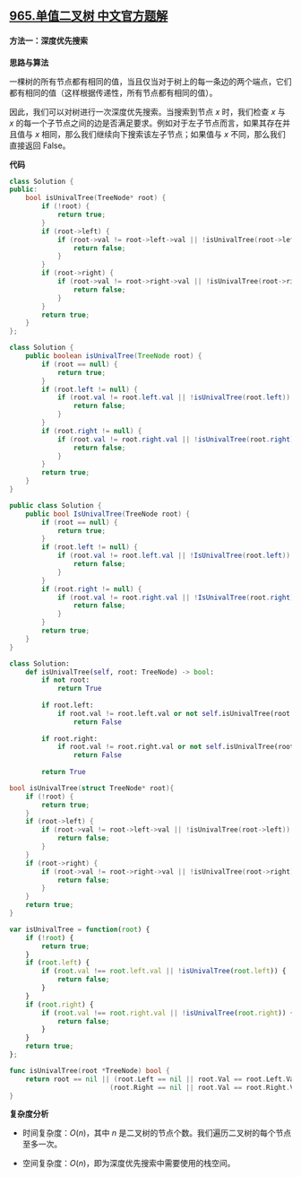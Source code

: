 ## [965.单值二叉树 中文官方题解](https://leetcode.cn/problems/univalued-binary-tree/solutions/100000/dan-zhi-er-cha-shu-by-leetcode-solution-15bn)
#### 方法一：深度优先搜索

**思路与算法**

一棵树的所有节点都有相同的值，当且仅当对于树上的每一条边的两个端点，它们都有相同的值（这样根据传递性，所有节点都有相同的值）。

因此，我们可以对树进行一次深度优先搜索。当搜索到节点 $x$ 时，我们检查 $x$ 与 $x$ 的每一个子节点之间的边是否满足要求。例如对于左子节点而言，如果其存在并且值与 $x$ 相同，那么我们继续向下搜索该左子节点；如果值与 $x$ 不同，那么我们直接返回 $\text{False}$。

**代码**

```C++ [sol1-C++]
class Solution {
public:
    bool isUnivalTree(TreeNode* root) {
        if (!root) {
            return true;
        }
        if (root->left) {
            if (root->val != root->left->val || !isUnivalTree(root->left)) {
                return false;
            }
        }
        if (root->right) {
            if (root->val != root->right->val || !isUnivalTree(root->right)) {
                return false;
            }
        }
        return true;
    }
};
```

```Java [sol1-Java]
class Solution {
    public boolean isUnivalTree(TreeNode root) {
        if (root == null) {
            return true;
        }
        if (root.left != null) {
            if (root.val != root.left.val || !isUnivalTree(root.left)) {
                return false;
            }
        }
        if (root.right != null) {
            if (root.val != root.right.val || !isUnivalTree(root.right)) {
                return false;
            }
        }
        return true;
    }
}
```

```C# [sol1-C#]
public class Solution {
    public bool IsUnivalTree(TreeNode root) {
        if (root == null) {
            return true;
        }
        if (root.left != null) {
            if (root.val != root.left.val || !IsUnivalTree(root.left)) {
                return false;
            }
        }
        if (root.right != null) {
            if (root.val != root.right.val || !IsUnivalTree(root.right)) {
                return false;
            }
        }
        return true;
    }
}
```

```Python [sol1-Python3]
class Solution:
    def isUnivalTree(self, root: TreeNode) -> bool:
        if not root:
            return True
        
        if root.left:
            if root.val != root.left.val or not self.isUnivalTree(root.left):
                return False
        
        if root.right:
            if root.val != root.right.val or not self.isUnivalTree(root.right):
                return False
        
        return True
```

```C [sol1-C]
bool isUnivalTree(struct TreeNode* root){
    if (!root) {
        return true;
    }
    if (root->left) {
        if (root->val != root->left->val || !isUnivalTree(root->left)) {
            return false;
        }
    }
    if (root->right) {
        if (root->val != root->right->val || !isUnivalTree(root->right)) {
            return false;
        }
    }
    return true;
}
```

```JavaScript [sol1-JavaScript]
var isUnivalTree = function(root) {
    if (!root) {
        return true;
    }
    if (root.left) {
        if (root.val !== root.left.val || !isUnivalTree(root.left)) {
            return false;
        }
    }
    if (root.right) {
        if (root.val !== root.right.val || !isUnivalTree(root.right)) {
            return false;
        }
    }
    return true;
};
```

```go [sol1-Golang]
func isUnivalTree(root *TreeNode) bool {
    return root == nil || (root.Left == nil || root.Val == root.Left.Val && isUnivalTree(root.Left)) &&
                         (root.Right == nil || root.Val == root.Right.Val && isUnivalTree(root.Right))
}
```

**复杂度分析**

- 时间复杂度：$O(n)$，其中 $n$ 是二叉树的节点个数。我们遍历二叉树的每个节点至多一次。

- 空间复杂度：$O(n)$，即为深度优先搜索中需要使用的栈空间。